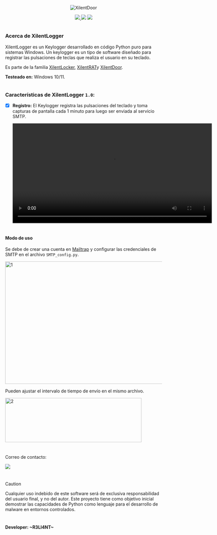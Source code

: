 <p align="center">
  <img src="https://github.com/user-attachments/assets/2213d0ad-bf2c-4c8a-8f60-e0cd97c92070" alt="XilentDoor" Logo" />
</p>

<p align="center">
    <a href="https://python.org">
    <img src="https://img.shields.io/badge/Python-3-green.svg">
  </a>
    <img src="https://img.shields.io/badge/Release-1.0-blue.svg">
  </a>
    <img src="https://img.shields.io/badge/Public-%F0%9F%97%9D%EF%B8%8F-blue.svg">
  </a>
</p>

<h1 align="center"></h1>

### Acerca de XilentLogger

XilentLogger es un Keylogger desarrollado en código Python puro para sistemas Windows. Un keylogger es un tipo de software diseñado para registrar las pulsaciones de teclas que realiza el usuario en su teclado. 

Es parte de la familia <a href="https://github.com/R3LI4NT/XilentLocker">XilentLocker</a>, <a href="https://github.com/R3LI4NT/XilentRAT">XilentRAT</a>y <a href="https://github.com/R3LI4NT/XilentDoor">XilentDoor</a>.

**Testeado en:** Windows 10/11.

<h1 align="center"></h1>

### Características de XilentLogger `1.0`:

- [x] **Registro:** El Keylogger registra las pulsaciones del teclado y toma capturas de pantalla cada 1 minuto para luego ser enviada al servicio SMTP.

    <video width="640" controls>
  <source src="https://files.catbox.moe/wv7igv.mp4" type="video/mp4">
  Tu navegador no soporta la reproducción de video.
</video>


<h1 align="center"></h1>

#### Modo de uso

Se debe de crear una cuenta en <a href="https://mailtrap.io/">Mailtrap</a> y configurar las credenciales de SMTP en el archivo `SMTP_config.py`.

<img width="762" height="393" alt="1" src="https://github.com/user-attachments/assets/11007363-16a1-4d31-aa03-5986b9ff5261" />

Pueden ajustar el intervalo de tiempo de envío en el mismo archivo.

<img width="438" height="142" alt="2" src="https://github.com/user-attachments/assets/270db7a7-e2ce-4942-bac1-a34109a96a5c" />

<h1 align="center"></h1>

Correo de contacto:

<img src="https://img.shields.io/badge/r3li4nt.contact@keemail.me-D14836?style=for-the-badge&logo=gmail&logoColor=white" />

<h1 align="center"></h1>

> [!CAUTION]
> Cualquier uso indebido de este software será de exclusiva responsabilidad del usuario final, y no del autor. Este proyecto tiene como objetivo inicial demostrar las capacidades de Python como lenguaje para el desarrollo de malware en entornos controlados. 

<h1 align="center"></h1>

#### Developer: ~R3LI4NT~
